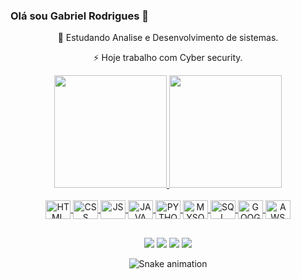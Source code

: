 ###                                                            Olá sou Gabriel Rodrigues 👋
<div align="center">

💬 Estudando Analise e Desenvolvimento de sistemas.
  
⚡ Hoje trabalho com Cyber security. </div>
<div align="center">
  <a href="https://github.com/alvesK23">
  <img height="180em" src="https://github-readme-stats.vercel.app/api?username=alvesK23&show_icons=true&theme=dracula&include_all_commits=true&count_private=true"/>
  <img height="180em" src="https://github-readme-stats.vercel.app/api/top-langs/?username=alvesK23&layout=compact&langs_count=7&theme=dracula"/></div>
  <div align="center" style="display: inline_block"><br>
    
 
  <img align="center" alt="HTML" height="30" width="40" src="https://cdn.jsdelivr.net/gh/devicons/devicon/icons/html5/html5-original.svg">
  <img align="center" alt="CSS" height="30" width="40" src="https://cdn.jsdelivr.net/gh/devicons/devicon/icons/css3/css3-original.svg">
  <img align="center" alt="JS" height="30" width="40" src="https://cdn.jsdelivr.net/gh/devicons/devicon/icons/javascript/javascript-original.svg">
  <img align="center" alt="JAVA" height="30" width="40" src="https://cdn.jsdelivr.net/gh/devicons/devicon/icons/java/java-original.svg">
  <img align="center" alt="PYTHON" height="30" width="40" src="https://cdn.jsdelivr.net/gh/devicons/devicon/icons/python/python-original.svg">
  <img align="center" alt="MYSQL" height="30" width="40" src="https://cdn.jsdelivr.net/gh/devicons/devicon/icons/mysql/mysql-original.svg">
  <img align="center" alt="SQL SERVER" height="30" width="40" src="https://cdn.jsdelivr.net/gh/devicons/devicon/icons/microsoftsqlserver/microsoftsqlserver-plain.svg">
    <img align="center" alt="GOOGLECLOUD" height="30" width="40" src="https://cdn.jsdelivr.net/gh/devicons/devicon/icons/googlecloud/googlecloud-original.svg">
<img align="center" alt="AWS" height="30" width="40" src="https://th.bing.com/th/id/R.968bf05db6dab47dd3f5fdf9f810cf45?rik=k6e767e1vd5qjQ&riu=http%3a%2f%2fchannelpostmea.com%2fwp-content%2fuploads%2f2017%2f09%2fAWS-logo.png&ehk=JjOj3HqnhDp98rT59u1mkcqZgqAPeL6DI6lL4Q0qCLM%3d&risl=&pid=ImgRaw&r=0">
  </div>
  
  ##
  
  <div align="center"> 
  <a href="https://instagram.com/bielra2" target="_blank"><img src="https://img.shields.io/badge/-Instagram-%23E4405F?style=for-the-badge&logo=instagram&logoColor=white" target="_blank"></a>
 <a href="https://discord.gg/Bielc2#3341" target="_blank"><img src="https://img.shields.io/badge/Discord-7289DA?style=for-the-badge&logo=discord&logoColor=white" target="_blank"></a> 
  <a href = "mailto:alves23112000@gmail.com"><img src="https://img.shields.io/badge/-Gmail-%23333?style=for-the-badge&logo=gmail&logoColor=white" target="_blank"></a>
<a href="https://www.linkedin.com/in/gabriel-rodrigues-alves-896919203" target="_blank"><img src="https://img.shields.io/badge/-LinkedIn-%230077B5?style=for-the-badge&logo=linkedin&logoColor=white" target="_blank"></a> 
 
  ![Snake animation](https://github.com/alvesK23/rafaballerini/blob/output/github-contribution-grid-snake.svg)
 
</div>
